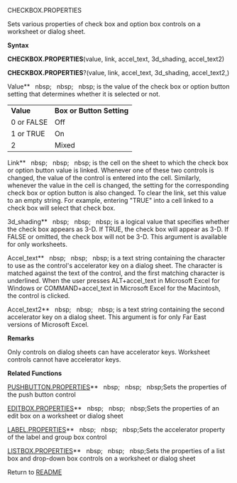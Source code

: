 CHECKBOX.PROPERTIES

Sets various properties of check box and option box controls on a
worksheet or dialog sheet.

**Syntax**

**CHECKBOX.PROPERTIES**(value, link, accel\_text, 3d\_shading,
accel\_text2)

**CHECKBOX.PROPERTIES**?(value, link, accel\_text, 3d\_shading,
accel\_text2,)

Value**&nbsp;&nbsp;&nbsp;nbsp;&nbsp;&nbsp;&nbsp;nbsp;&nbsp;&nbsp;&nbsp;nbsp;&nbsp;is the value of the check box or option
button setting that determines whether it is selected or not.

|            |                           |
| ---------- | ------------------------- |
| **Value**  | **Box or Button Setting** |
| 0 or FALSE | Off                       |
| 1 or TRUE  | On                        |
| 2          | Mixed                     |

Link**&nbsp;&nbsp;&nbsp;nbsp;&nbsp;&nbsp;&nbsp;nbsp;&nbsp;&nbsp;&nbsp;nbsp;&nbsp;is the cell on the sheet to which the check
box or option button value is linked. Whenever one of these two controls
is changed, the value of the control is entered into the cell.
Similarly, whenever the value in the cell is changed, the setting for
the corresponding check box or option button is also changed. To clear
the link, set this value to an empty string. For example, entering
"TRUE" into a cell linked to a check box will select that check box.

3d\_shading**&nbsp;&nbsp;&nbsp;nbsp;&nbsp;&nbsp;&nbsp;nbsp;&nbsp;&nbsp;&nbsp;nbsp;&nbsp;is a logical value that specifies
whether the check box appears as 3-D. If TRUE, the check box will appear
as 3-D. If FALSE or omitted, the check box will not be 3-D. This
argument is available for only worksheets.

Accel\_text**&nbsp;&nbsp;&nbsp;nbsp;&nbsp;&nbsp;&nbsp;nbsp;&nbsp;&nbsp;&nbsp;nbsp;&nbsp;is a text string containing the
character to use as the control's accelerator key on a dialog sheet. The
character is matched against the text of the control, and the first
matching character is underlined. When the user presses ALT+accel\_text
in Microsoft Excel for Windows or COMMAND+accel\_text in Microsoft Excel
for the Macintosh, the control is clicked.

Accel\_text2**&nbsp;&nbsp;&nbsp;nbsp;&nbsp;&nbsp;&nbsp;nbsp;&nbsp;&nbsp;&nbsp;nbsp;&nbsp;is a text string containing the
second accelerator key on a dialog sheet. This argument is for only Far
East versions of Microsoft Excel.

**Remarks**

Only controls on dialog sheets can have accelerator keys. Worksheet
controls cannot have accelerator keys.

**Related Functions**

[PUSHBUTTON.PROPERTIES](PUSHBUTTON.PROPERTIES.md)**&nbsp;&nbsp;&nbsp;nbsp;&nbsp;&nbsp;&nbsp;nbsp;&nbsp;&nbsp;&nbsp;nbsp;Sets the properties of the push
button control

[EDITBOX.PROPERTIES](EDITBOX.PROPERTIES.md)**&nbsp;&nbsp;&nbsp;nbsp;&nbsp;&nbsp;&nbsp;nbsp;&nbsp;&nbsp;&nbsp;nbsp;Sets the properties of an edit box
on a worksheet or dialog sheet

[LABEL.PROPERTIES](LABEL.PROPERTIES.md)**&nbsp;&nbsp;&nbsp;nbsp;&nbsp;&nbsp;&nbsp;nbsp;&nbsp;&nbsp;&nbsp;nbsp;Sets the accelerator property of the
label and group box control

[LISTBOX.PROPERTIES](LISTBOX.PROPERTIES.md)**&nbsp;&nbsp;&nbsp;nbsp;&nbsp;&nbsp;&nbsp;nbsp;&nbsp;&nbsp;&nbsp;nbsp;Sets the properties of a list box
and drop-down box controls on a worksheet or dialog sheet



Return to [README](README.md)

